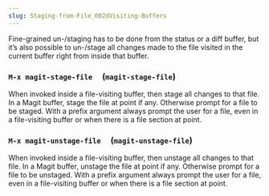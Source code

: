 ```yaml
---
slug: Staging-from-File_002dVisiting-Buffers
---
```


Fine-grained un-/staging has to be done from the status or a diff buffer, but it’s also possible to un-/stage all changes made to the file visited in the current buffer right from inside that buffer.

### `M-x magit-stage-file`     (`magit-stage-file`)

When invoked inside a file-visiting buffer, then stage all changes to that file. In a Magit buffer, stage the file at point if any. Otherwise prompt for a file to be staged. With a prefix argument always prompt the user for a file, even in a file-visiting buffer or when there is a file section at point.

### `M-x magit-unstage-file`     (`magit-unstage-file`)

When invoked inside a file-visiting buffer, then unstage all changes to that file. In a Magit buffer, unstage the file at point if any. Otherwise prompt for a file to be unstaged. With a prefix argument always prompt the user for a file, even in a file-visiting buffer or when there is a file section at point.
